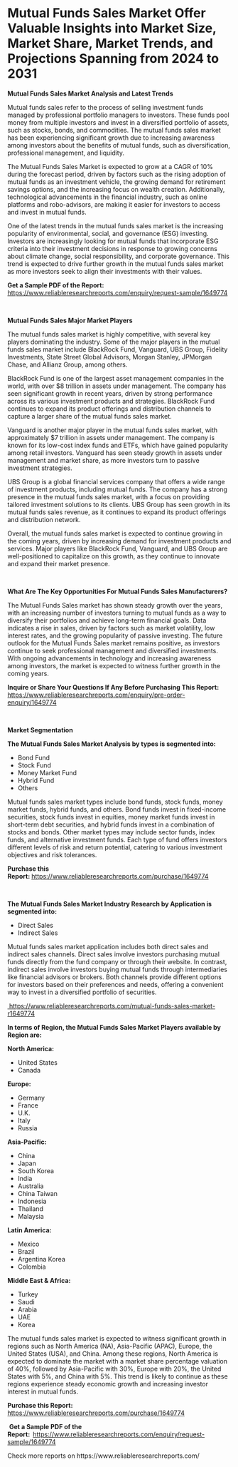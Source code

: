<p><h1>Mutual Funds Sales Market Offer Valuable Insights into Market Size, Market Share, Market Trends, and Projections Spanning from 2024 to 2031</h1></p><p><strong>Mutual Funds Sales Market Analysis and Latest Trends</strong></p>
<p><p>Mutual funds sales refer to the process of selling investment funds managed by professional portfolio managers to investors. These funds pool money from multiple investors and invest in a diversified portfolio of assets, such as stocks, bonds, and commodities. The mutual funds sales market has been experiencing significant growth due to increasing awareness among investors about the benefits of mutual funds, such as diversification, professional management, and liquidity.</p><p>The Mutual Funds Sales Market is expected to grow at a CAGR of 10% during the forecast period, driven by factors such as the rising adoption of mutual funds as an investment vehicle, the growing demand for retirement savings options, and the increasing focus on wealth creation. Additionally, technological advancements in the financial industry, such as online platforms and robo-advisors, are making it easier for investors to access and invest in mutual funds.</p><p>One of the latest trends in the mutual funds sales market is the increasing popularity of environmental, social, and governance (ESG) investing. Investors are increasingly looking for mutual funds that incorporate ESG criteria into their investment decisions in response to growing concerns about climate change, social responsibility, and corporate governance. This trend is expected to drive further growth in the mutual funds sales market as more investors seek to align their investments with their values.</p></p>
<p><strong>Get a Sample PDF of the Report:&nbsp;</strong> <a href="https://www.reliableresearchreports.com/enquiry/request-sample/1649774">https://www.reliableresearchreports.com/enquiry/request-sample/1649774</a></p>
<p>&nbsp;</p>
<p><strong>Mutual Funds Sales Major Market Players</strong></p>
<p><p>The mutual funds sales market is highly competitive, with several key players dominating the industry. Some of the major players in the mutual funds sales market include BlackRock Fund, Vanguard, UBS Group, Fidelity Investments, State Street Global Advisors, Morgan Stanley, JPMorgan Chase, and Allianz Group, among others.</p><p>BlackRock Fund is one of the largest asset management companies in the world, with over $8 trillion in assets under management. The company has seen significant growth in recent years, driven by strong performance across its various investment products and strategies. BlackRock Fund continues to expand its product offerings and distribution channels to capture a larger share of the mutual funds sales market.</p><p>Vanguard is another major player in the mutual funds sales market, with approximately $7 trillion in assets under management. The company is known for its low-cost index funds and ETFs, which have gained popularity among retail investors. Vanguard has seen steady growth in assets under management and market share, as more investors turn to passive investment strategies.</p><p>UBS Group is a global financial services company that offers a wide range of investment products, including mutual funds. The company has a strong presence in the mutual funds sales market, with a focus on providing tailored investment solutions to its clients. UBS Group has seen growth in its mutual funds sales revenue, as it continues to expand its product offerings and distribution network.</p><p>Overall, the mutual funds sales market is expected to continue growing in the coming years, driven by increasing demand for investment products and services. Major players like BlackRock Fund, Vanguard, and UBS Group are well-positioned to capitalize on this growth, as they continue to innovate and expand their market presence.</p></p>
<p>&nbsp;</p>
<p><strong>What Are The Key Opportunities For Mutual Funds Sales Manufacturers?</strong></p>
<p><p>The Mutual Funds Sales market has shown steady growth over the years, with an increasing number of investors turning to mutual funds as a way to diversify their portfolios and achieve long-term financial goals. Data indicates a rise in sales, driven by factors such as market volatility, low interest rates, and the growing popularity of passive investing. The future outlook for the Mutual Funds Sales market remains positive, as investors continue to seek professional management and diversified investments. With ongoing advancements in technology and increasing awareness among investors, the market is expected to witness further growth in the coming years.</p></p>
<p><strong>Inquire or Share Your Questions If Any Before Purchasing This Report:</strong> <a href="https://www.reliableresearchreports.com/enquiry/pre-order-enquiry/1649774">https://www.reliableresearchreports.com/enquiry/pre-order-enquiry/1649774</a></p>
<p>&nbsp;</p>
<p><strong>Market Segmentation</strong></p>
<p><strong>The Mutual Funds Sales Market Analysis by types is segmented into:</strong></p>
<p><ul><li>Bond Fund</li><li>Stock Fund</li><li>Money Market Fund</li><li>Hybrid Fund</li><li>Others</li></ul></p>
<p><p>Mutual funds sales market types include bond funds, stock funds, money market funds, hybrid funds, and others. Bond funds invest in fixed-income securities, stock funds invest in equities, money market funds invest in short-term debt securities, and hybrid funds invest in a combination of stocks and bonds. Other market types may include sector funds, index funds, and alternative investment funds. Each type of fund offers investors different levels of risk and return potential, catering to various investment objectives and risk tolerances.</p></p>
<p><strong>Purchase this Report:&nbsp;</strong><a href="https://www.reliableresearchreports.com/purchase/1649774">https://www.reliableresearchreports.com/purchase/1649774</a></p>
<p>&nbsp;</p>
<p><strong>The Mutual Funds Sales Market Industry Research by Application is segmented into:</strong></p>
<p><ul><li>Direct Sales</li><li>Indirect Sales</li></ul></p>
<p><p>Mutual funds sales market application includes both direct sales and indirect sales channels. Direct sales involve investors purchasing mutual funds directly from the fund company or through their website. In contrast, indirect sales involve investors buying mutual funds through intermediaries like financial advisors or brokers. Both channels provide different options for investors based on their preferences and needs, offering a convenient way to invest in a diversified portfolio of securities.</p></p>
<p><a href="https://www.reliableresearchreports.com/mutual-funds-sales-market-r1649774">&nbsp;https://www.reliableresearchreports.com/mutual-funds-sales-market-r1649774</a></p>
<p><strong>In terms of Region, the Mutual Funds Sales Market Players available by Region are:</strong></p>
<p>
    <p> <strong> North America: </strong>
        <ul>
            <li>United States</li>
            <li>Canada</li>
        </ul>
        </p> 
    <p> <strong> Europe: </strong>
        <ul>
            <li>Germany</li>
            <li>France</li>
            <li>U.K.</li>
            <li>Italy</li>
            <li>Russia</li>
        </ul>
        </p> 
    <p> <strong> Asia-Pacific: </strong>
        <ul>
            <li>China</li>
            <li>Japan</li>
            <li>South Korea</li>
            <li>India</li>
            <li>Australia</li>
            <li>China Taiwan</li>
            <li>Indonesia</li>
            <li>Thailand</li>
            <li>Malaysia</li>
        </ul>
        </p> 
    <p> <strong> Latin America: </strong>
        <ul>
            <li>Mexico</li>
            <li>Brazil</li>
            <li>Argentina Korea</li>
            <li>Colombia</li>
        </ul>
        </p> 
    <p> <strong> Middle East & Africa: </strong>
        <ul>
            <li>Turkey</li>
            <li>Saudi</li>
            <li>Arabia</li>
            <li>UAE</li>
            <li>Korea</li>
        </ul>
    </p>
    </p>
<p><p>The mutual funds sales market is expected to witness significant growth in regions such as North America (NA), Asia-Pacific (APAC), Europe, the United States (USA), and China. Among these regions, North America is expected to dominate the market with a market share percentage valuation of 40%, followed by Asia-Pacific with 30%, Europe with 20%, the United States with 5%, and China with 5%. This trend is likely to continue as these regions experience steady economic growth and increasing investor interest in mutual funds.</p></p>
<p><strong>Purchase this Report: </strong><a href="https://www.reliableresearchreports.com/purchase/1649774">https://www.reliableresearchreports.com/purchase/1649774</a></p>
<p>&nbsp;<strong>Get a Sample PDF of the Report:&nbsp;&nbsp;</strong><a href="https://www.reliableresearchreports.com/enquiry/request-sample/1649774">https://www.reliableresearchreports.com/enquiry/request-sample/1649774</a></p>
<p><strong></strong></p>
<p>Check more reports on https://www.reliableresearchreports.com/</p>